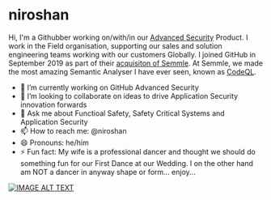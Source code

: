 # niroshan

Hi, I'm a Githubber working on/with/in our [Advanced Security](https://github.com/features/security) Product. I work in the Field organisation, supporting our sales and solution engineering teams working with our customers Globally. I joined GitHub in September 2019 as part of their [acquisiton of Semmle](https://github.blog/2019-09-18-github-welcomes-semmle/). At Semmle, we made the most amazing Semantic Analyser I have ever seen, known as [CodeQL](https://securitylab.github.com/tools/codeql).


- 🔭 I’m currently working on GitHub Advanced Security
- 👯 I’m looking to collaborate on ideas to drive Application Security innovation forwards
- 💬 Ask me about Functioal Safety, Safety Critical Systems and Application Security
- 📫 How to reach me: @niroshan
- 😄 Pronouns: he/him
- ⚡ Fun fact: My wife is a professional dancer and thought we should do something fun for our First Dance at our Wedding. I on the other hand am NOT a dancer in anyway shape or form... enjoy...

[![IMAGE ALT TEXT](http://img.youtube.com/vi/zHpONO7pcEQ/0.jpg)](http://www.youtube.com/watch?v=zHpONO7pcEQ "All things should be attempted atleast once!")
